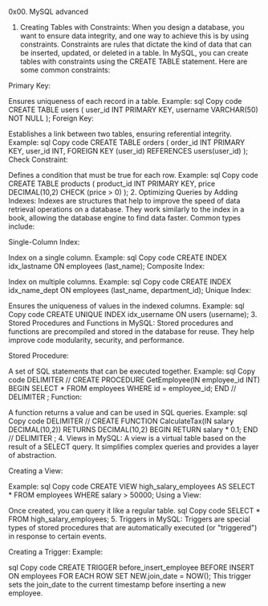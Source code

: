 0x00. MySQL advanced

1. Creating Tables with Constraints:
When you design a database, you want to ensure data integrity, and one way to achieve this is by using constraints. Constraints are rules that dictate the kind of data that can be inserted, updated, or deleted in a table. In MySQL, you can create tables with constraints using the CREATE TABLE statement. Here are some common constraints:

Primary Key:

Ensures uniqueness of each record in a table.
Example:
sql
Copy code
CREATE TABLE users (
    user_id INT PRIMARY KEY,
    username VARCHAR(50) NOT NULL
);
Foreign Key:

Establishes a link between two tables, ensuring referential integrity.
Example:
sql
Copy code
CREATE TABLE orders (
    order_id INT PRIMARY KEY,
    user_id INT,
    FOREIGN KEY (user_id) REFERENCES users(user_id)
);
Check Constraint:

Defines a condition that must be true for each row.
Example:
sql
Copy code
CREATE TABLE products (
    product_id INT PRIMARY KEY,
    price DECIMAL(10,2) CHECK (price > 0)
);
2. Optimizing Queries by Adding Indexes:
Indexes are structures that help to improve the speed of data retrieval operations on a database. They work similarly to the index in a book, allowing the database engine to find data faster. Common types include:

Single-Column Index:

Index on a single column.
Example:
sql
Copy code
CREATE INDEX idx_lastname ON employees (last_name);
Composite Index:

Index on multiple columns.
Example:
sql
Copy code
CREATE INDEX idx_name_dept ON employees (last_name, department_id);
Unique Index:

Ensures the uniqueness of values in the indexed columns.
Example:
sql
Copy code
CREATE UNIQUE INDEX idx_username ON users (username);
3. Stored Procedures and Functions in MySQL:
Stored procedures and functions are precompiled and stored in the database for reuse. They help improve code modularity, security, and performance.

Stored Procedure:

A set of SQL statements that can be executed together.
Example:
sql
Copy code
DELIMITER //
CREATE PROCEDURE GetEmployee(IN employee_id INT)
BEGIN
    SELECT * FROM employees WHERE id = employee_id;
END //
DELIMITER ;
Function:

A function returns a value and can be used in SQL queries.
Example:
sql
Copy code
DELIMITER //
CREATE FUNCTION CalculateTax(IN salary DECIMAL(10,2)) RETURNS DECIMAL(10,2)
BEGIN
    RETURN salary * 0.1;
END //
DELIMITER ;
4. Views in MySQL:
A view is a virtual table based on the result of a SELECT query. It simplifies complex queries and provides a layer of abstraction.

Creating a View:

Example:
sql
Copy code
CREATE VIEW high_salary_employees AS
SELECT * FROM employees WHERE salary > 50000;
Using a View:

Once created, you can query it like a regular table.
sql
Copy code
SELECT * FROM high_salary_employees;
5. Triggers in MySQL:
Triggers are special types of stored procedures that are automatically executed (or "triggered") in response to certain events.

Creating a Trigger:
Example:

sql
Copy code
CREATE TRIGGER before_insert_employee
BEFORE INSERT ON employees
FOR EACH ROW
SET NEW.join_date = NOW();
This trigger sets the join_date to the current timestamp before inserting a new employee.
